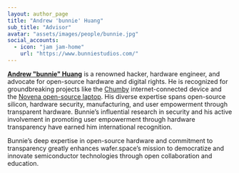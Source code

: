 ```yaml
---
layout: author_page
title: "Andrew 'bunnie' Huang"
sub_title: "Advisor"
avatar: "assets/images/people/bunnie.jpg"
social_accounts:
  - icon: "jam jam-home"
    url: "https://www.bunniestudios.com/"
---
```

**[Andrew "bunnie" Huang](https://www.bunniestudios.com/)** is a renowned hacker, hardware engineer, and advocate for open-source hardware and digital rights. He is recognized for groundbreaking projects like the [Chumby](https://en.wikipedia.org/wiki/Chumby) internet-connected device and the [Novena open-source laptop](https://www.kosagi.com/w/index.php?title=Novena_Main_Page). His diverse expertise spans open-source silicon, hardware security, manufacturing, and user empowerment through transparent hardware. Bunnie’s influential research in security and his active involvement in promoting user empowerment through hardware transparency have earned him international recognition.

Bunnie’s deep expertise in open-source hardware and commitment to transparency greatly enhances wafer.space’s mission to democratize and innovate semiconductor technologies through open collaboration and education.
